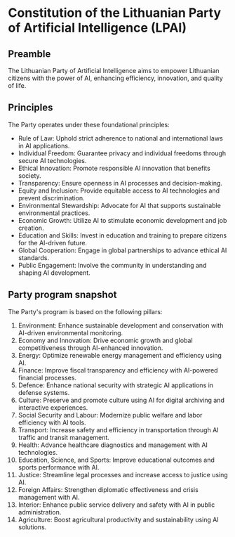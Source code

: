 # Constitution of the Lithuanian Party of Artificial Intelligence (LPAI)

## Preamble

The Lithuanian Party of Artificial Intelligence aims to empower Lithuanian citizens with the power of AI, enhancing efficiency, innovation, and quality of life.

## Principles

The Party operates under these foundational principles:

- Rule of Law: Uphold strict adherence to national and international laws in AI applications.
- Individual Freedom: Guarantee privacy and individual freedoms through secure AI technologies.
- Ethical Innovation: Promote responsible AI innovation that benefits society.
- Transparency: Ensure openness in AI processes and decision-making.
- Equity and Inclusion: Provide equitable access to AI technologies and prevent discrimination.
- Environmental Stewardship: Advocate for AI that supports sustainable environmental practices.
- Economic Growth: Utilize AI to stimulate economic development and job creation.
- Education and Skills: Invest in education and training to prepare citizens for the AI-driven future.
- Global Cooperation: Engage in global partnerships to advance ethical AI standards.
- Public Engagement: Involve the community in understanding and shaping AI development.

## Party program snapshot

The Party's program is based on the following pillars:

1. Environment: Enhance sustainable development and conservation with AI-driven environmental monitoring.
2. Economy and Innovation: Drive economic growth and global competitiveness through AI-enhanced innovation.
3. Energy: Optimize renewable energy management and efficiency using AI.
4. Finance: Improve fiscal transparency and efficiency with AI-powered financial processes.
5. Defence: Enhance national security with strategic AI applications in defense systems.
6. Culture: Preserve and promote culture using AI for digital archiving and interactive experiences.
7. Social Security and Labour: Modernize public welfare and labor efficiency with AI tools.
8. Transport: Increase safety and efficiency in transportation through AI traffic and transit management.
9. Health: Advance healthcare diagnostics and management with AI technologies.
10. Education, Science, and Sports: Improve educational outcomes and sports performance with AI.
11. Justice: Streamline legal processes and increase access to justice using AI.
12. Foreign Affairs: Strengthen diplomatic effectiveness and crisis management with AI.
13. Interior: Enhance public service delivery and safety with AI in public administration.
14. Agriculture: Boost agricultural productivity and sustainability using AI solutions.

